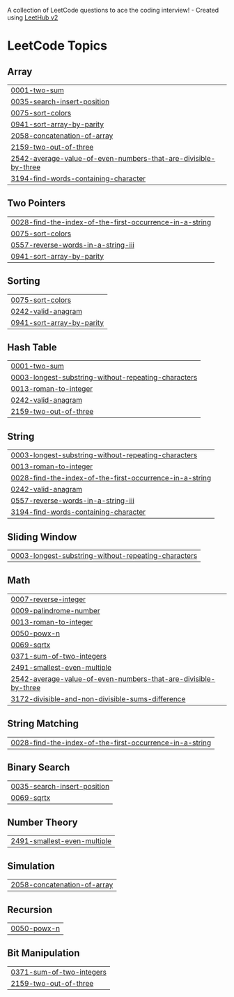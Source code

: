 A collection of LeetCode questions to ace the coding interview! - Created using [LeetHub v2](https://github.com/arunbhardwaj/LeetHub-2.0)
<!---LeetCode Topics Start-->
# LeetCode Topics
## Array
|  |
| ------- |
| [0001-two-sum](https://github.com/Faizfavaz4646/myleetcode/tree/master/0001-two-sum) |
| [0035-search-insert-position](https://github.com/Faizfavaz4646/myleetcode/tree/master/0035-search-insert-position) |
| [0075-sort-colors](https://github.com/Faizfavaz4646/myleetcode/tree/master/0075-sort-colors) |
| [0941-sort-array-by-parity](https://github.com/Faizfavaz4646/myleetcode/tree/master/0941-sort-array-by-parity) |
| [2058-concatenation-of-array](https://github.com/Faizfavaz4646/myleetcode/tree/master/2058-concatenation-of-array) |
| [2159-two-out-of-three](https://github.com/Faizfavaz4646/myleetcode/tree/master/2159-two-out-of-three) |
| [2542-average-value-of-even-numbers-that-are-divisible-by-three](https://github.com/Faizfavaz4646/myleetcode/tree/master/2542-average-value-of-even-numbers-that-are-divisible-by-three) |
| [3194-find-words-containing-character](https://github.com/Faizfavaz4646/myleetcode/tree/master/3194-find-words-containing-character) |
## Two Pointers
|  |
| ------- |
| [0028-find-the-index-of-the-first-occurrence-in-a-string](https://github.com/Faizfavaz4646/myleetcode/tree/master/0028-find-the-index-of-the-first-occurrence-in-a-string) |
| [0075-sort-colors](https://github.com/Faizfavaz4646/myleetcode/tree/master/0075-sort-colors) |
| [0557-reverse-words-in-a-string-iii](https://github.com/Faizfavaz4646/myleetcode/tree/master/0557-reverse-words-in-a-string-iii) |
| [0941-sort-array-by-parity](https://github.com/Faizfavaz4646/myleetcode/tree/master/0941-sort-array-by-parity) |
## Sorting
|  |
| ------- |
| [0075-sort-colors](https://github.com/Faizfavaz4646/myleetcode/tree/master/0075-sort-colors) |
| [0242-valid-anagram](https://github.com/Faizfavaz4646/myleetcode/tree/master/0242-valid-anagram) |
| [0941-sort-array-by-parity](https://github.com/Faizfavaz4646/myleetcode/tree/master/0941-sort-array-by-parity) |
## Hash Table
|  |
| ------- |
| [0001-two-sum](https://github.com/Faizfavaz4646/myleetcode/tree/master/0001-two-sum) |
| [0003-longest-substring-without-repeating-characters](https://github.com/Faizfavaz4646/myleetcode/tree/master/0003-longest-substring-without-repeating-characters) |
| [0013-roman-to-integer](https://github.com/Faizfavaz4646/myleetcode/tree/master/0013-roman-to-integer) |
| [0242-valid-anagram](https://github.com/Faizfavaz4646/myleetcode/tree/master/0242-valid-anagram) |
| [2159-two-out-of-three](https://github.com/Faizfavaz4646/myleetcode/tree/master/2159-two-out-of-three) |
## String
|  |
| ------- |
| [0003-longest-substring-without-repeating-characters](https://github.com/Faizfavaz4646/myleetcode/tree/master/0003-longest-substring-without-repeating-characters) |
| [0013-roman-to-integer](https://github.com/Faizfavaz4646/myleetcode/tree/master/0013-roman-to-integer) |
| [0028-find-the-index-of-the-first-occurrence-in-a-string](https://github.com/Faizfavaz4646/myleetcode/tree/master/0028-find-the-index-of-the-first-occurrence-in-a-string) |
| [0242-valid-anagram](https://github.com/Faizfavaz4646/myleetcode/tree/master/0242-valid-anagram) |
| [0557-reverse-words-in-a-string-iii](https://github.com/Faizfavaz4646/myleetcode/tree/master/0557-reverse-words-in-a-string-iii) |
| [3194-find-words-containing-character](https://github.com/Faizfavaz4646/myleetcode/tree/master/3194-find-words-containing-character) |
## Sliding Window
|  |
| ------- |
| [0003-longest-substring-without-repeating-characters](https://github.com/Faizfavaz4646/myleetcode/tree/master/0003-longest-substring-without-repeating-characters) |
## Math
|  |
| ------- |
| [0007-reverse-integer](https://github.com/Faizfavaz4646/myleetcode/tree/master/0007-reverse-integer) |
| [0009-palindrome-number](https://github.com/Faizfavaz4646/myleetcode/tree/master/0009-palindrome-number) |
| [0013-roman-to-integer](https://github.com/Faizfavaz4646/myleetcode/tree/master/0013-roman-to-integer) |
| [0050-powx-n](https://github.com/Faizfavaz4646/myleetcode/tree/master/0050-powx-n) |
| [0069-sqrtx](https://github.com/Faizfavaz4646/myleetcode/tree/master/0069-sqrtx) |
| [0371-sum-of-two-integers](https://github.com/Faizfavaz4646/myleetcode/tree/master/0371-sum-of-two-integers) |
| [2491-smallest-even-multiple](https://github.com/Faizfavaz4646/myleetcode/tree/master/2491-smallest-even-multiple) |
| [2542-average-value-of-even-numbers-that-are-divisible-by-three](https://github.com/Faizfavaz4646/myleetcode/tree/master/2542-average-value-of-even-numbers-that-are-divisible-by-three) |
| [3172-divisible-and-non-divisible-sums-difference](https://github.com/Faizfavaz4646/myleetcode/tree/master/3172-divisible-and-non-divisible-sums-difference) |
## String Matching
|  |
| ------- |
| [0028-find-the-index-of-the-first-occurrence-in-a-string](https://github.com/Faizfavaz4646/myleetcode/tree/master/0028-find-the-index-of-the-first-occurrence-in-a-string) |
## Binary Search
|  |
| ------- |
| [0035-search-insert-position](https://github.com/Faizfavaz4646/myleetcode/tree/master/0035-search-insert-position) |
| [0069-sqrtx](https://github.com/Faizfavaz4646/myleetcode/tree/master/0069-sqrtx) |
## Number Theory
|  |
| ------- |
| [2491-smallest-even-multiple](https://github.com/Faizfavaz4646/myleetcode/tree/master/2491-smallest-even-multiple) |
## Simulation
|  |
| ------- |
| [2058-concatenation-of-array](https://github.com/Faizfavaz4646/myleetcode/tree/master/2058-concatenation-of-array) |
## Recursion
|  |
| ------- |
| [0050-powx-n](https://github.com/Faizfavaz4646/myleetcode/tree/master/0050-powx-n) |
## Bit Manipulation
|  |
| ------- |
| [0371-sum-of-two-integers](https://github.com/Faizfavaz4646/myleetcode/tree/master/0371-sum-of-two-integers) |
| [2159-two-out-of-three](https://github.com/Faizfavaz4646/myleetcode/tree/master/2159-two-out-of-three) |
<!---LeetCode Topics End-->